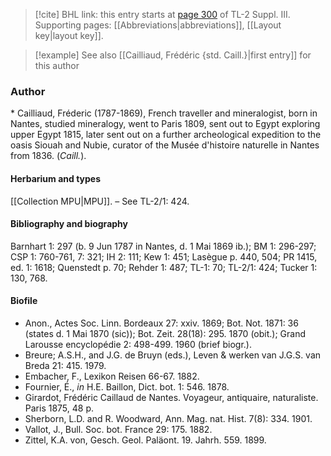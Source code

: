 > [!cite] BHL link: this entry starts at [page 300](https://www.biodiversitylibrary.org/item/103861#page/310/mode/1up) of TL-2 Suppl. III.
> Supporting pages: [[Abbreviations|abbreviations]], [[Layout key|layout key]].

> [!example] See also [[Cailliaud, Frédéric {std. Caill.}|first entry]] for this author

### Author

\* Cailliaud, Fréderic (1787-1869), French traveller and mineralogist, born in Nantes, studied mineralogy, went to Paris 1809, sent out to Egypt exploring upper Egypt 1815, later sent out on a further archeological expedition to the oasis Siouah and Nubie, curator of the Musée d'histoire naturelle in Nantes from 1836. (*Caill.*).

#### Herbarium and types

[[Collection MPU|MPU]]. – See TL-2/1: 424.

#### Bibliography and biography

Barnhart 1: 297 (b. 9 Jun 1787 in Nantes, d. 1 Mai 1869 ib.); BM 1: 296-297; CSP 1: 760-761, 7: 321; IH 2: 111; Kew 1: 451; Lasègue p. 440, 504; PR 1415, ed. 1: 1618; Quenstedt p. 70; Rehder 1: 487; TL-1: 70; TL-2/1: 424; Tucker 1: 130, 768.

#### Biofile

- Anon., Actes Soc. Linn. Bordeaux 27: xxiv. 1869; Bot. Not. 1871: 36 (states d. 1 Mai 1870 (sic)); Bot. Zeit. 28(18): 295. 1870 (obit.); Grand Larousse encyclopédie 2: 498-499. 1960 (brief biogr.).
- Breure; A.S.H., and J.G. de Bruyn (eds.), Leven & werken van J.G.S. van Breda 21: 415. 1979.
- Embacher, F., Lexikon Reisen 66-67. 1882.
- Fournier, É., *in* H.E. Baillon, Dict. bot. 1: 546. 1878.
- Girardot, Frédéric Caillaud de Nantes. Voyageur, antiquaire, naturaliste. Paris 1875, 48 p.
- Sherborn, L.D. and R. Woodward, Ann. Mag. nat. Hist. 7(8): 334. 1901.
- Vallot, J., Bull. Soc. bot. France 29: 175. 1882.
- Zittel, K.A. von, Gesch. Geol. Paläont. 19. Jahrh. 559. 1899.

